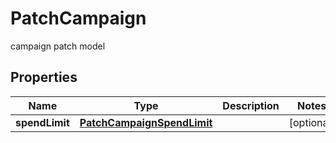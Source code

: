 

# PatchCampaign

campaign patch model

## Properties

| Name | Type | Description | Notes |
|------------ | ------------- | ------------- | -------------|
|**spendLimit** | [**PatchCampaignSpendLimit**](PatchCampaignSpendLimit.md) |  |  [optional] |




